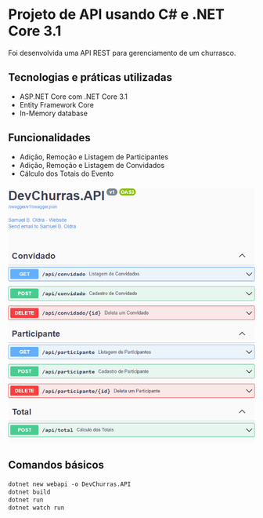 # Projeto de API usando C# e .NET Core 3.1

Foi desenvolvida uma API REST para gerenciamento de um churrasco.

## Tecnologias e práticas utilizadas
- ASP.NET Core com .NET Core 3.1
- Entity Framework Core
- In-Memory database

## Funcionalidades
- Adição, Remoção e Listagem de Participantes
- Adição, Remoção e Listagem de Convidados
- Cálculo dos Totais do Evento

###

![alt text](https://raw.githubusercontent.com/samuel-oldra/DevChurras.API/main/README_IMGS/swagger_ui.png)

## Comandos básicos
```
dotnet new webapi -o DevChurras.API
dotnet build
dotnet run
dotnet watch run
```
